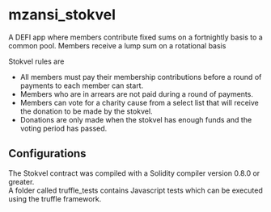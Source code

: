 # mzansi_stokvel
A DEFI app where members contribute fixed sums on a fortnightly basis to a common pool. Members receive a lump sum on a rotational basis

Stokvel rules are 
<ul>
  <li>All members must pay their membership contributions before a round of payments to each member can start.</li>
  <li>Members who are in arrears are not paid during a round of payments.</li>
  <li>Members can vote for a charity cause from a select list that will receive the donation to be made by the stokvel.</li>
  <li>Donations are only made when the stokvel has enough funds and the voting period has passed.</li>
</ul>
<h2>Configurations</h2>
The Stokvel contract was compiled with a Solidity compiler version 0.8.0 or greater.<br>
A folder called truffle_tests contains Javascript tests which can be executed using the truffle framework.
